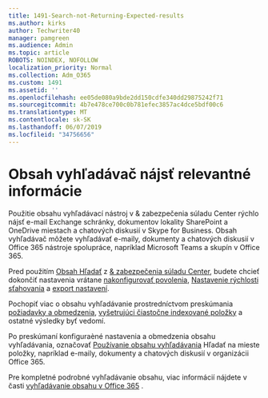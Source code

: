 ```yaml
---
title: 1491-Search-not-Returning-Expected-results
ms.author: kirks
author: Techwriter40
manager: pamgreen
ms.audience: Admin
ms.topic: article
ROBOTS: NOINDEX, NOFOLLOW
localization_priority: Normal
ms.collection: Adm_O365
ms.custom: 1491
ms.assetid: ''
ms.openlocfilehash: ee05de080a9bde2dd150cdfe340dd29875242f71
ms.sourcegitcommit: 4b7e478ce700c0b781efec3857ac4dce5bdf00c6
ms.translationtype: MT
ms.contentlocale: sk-SK
ms.lasthandoff: 06/07/2019
ms.locfileid: "34756656"
---
```

# <a name="content-search-tool-to-find-relevant-info"></a>Obsah vyhľadávač nájsť relevantné informácie

Použitie obsahu vyhľadávací nástroj v & zabezpečenia súladu Center rýchlo nájsť e-mail Exchange schránky, dokumentov lokality SharePoint a OneDrive miestach a chatových diskusií v Skype for Business. Obsah vyhľadávač môžete vyhľadávať e-maily, dokumenty a chatových diskusií v Office 365 nástroje spolupráce, napríklad Microsoft Teams a skupín v Office 365.


Pred použitím [Obsah Hľadať](https://sip.protection.office.com/contentsearchbeta?ContentOnly=1) z [& zabezpečenia súladu Center](https://sip.protection.office.com/homepage), budete chcieť dokončiť nastavenia vrátane [nakonfigurovať povolenia](https://docs.microsoft.com/office365/securitycompliance/permissions-filtering-for-content-search), [Nastavenie rýchlosti sťahovania](https://docs.microsoft.com/en-us/office365/securitycompliance/increase-download-speeds-when-exporting-ediscovery-results) a [export nastavení](https://docs.microsoft.com/en-us/office365/securitycompliance/disable-reports-when-you-export-content-search-results).

Pochopiť viac o obsahu vyhľadávanie prostredníctvom preskúmania [požiadavky a obmedzenia](https://docs.microsoft.com/office365/securitycompliance/limits-for-content-search), [vyšetrujúci čiastočne indexované položky](https://docs.microsoft.com/office365/securitycompliance/investigating-partially-indexed-items-in-ediscovery) a ostatné výsledky byť vedomí.

Po preskúmaní konfiguraèné nastavenia a obmedzenia obsahu vyhľadávania, označovať [Používanie obsahu vyhľadávania</a> Hľadať na mieste položky, napríklad e-maily, dokumenty a chatových diskusií v organizácii Office 365](https://docs.microsoft.com/office365/securitycompliance/content-search).

Pre kompletné podrobné vyhľadávanie obsahu, viac informácií nájdete v časti [vyhľadávanie obsahu v Office 365](https://docs.microsoft.com/office365/securitycompliance/search-for-content) .
